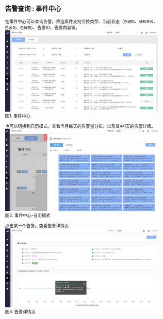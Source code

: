 ## 告警查询 : 事件中心

在事件中心可以查询告警，筛选条件支持监控类型、当前状态（`已通知`、`通知失败`、`已收敛`、`已屏蔽`）、告警ID、告警内容等。
![](../media/15371663555349.jpg)
图1. 事件中心

也可以切换到日历模式，查看当月每天的告警量分布，以及其中1天的告警详情。
![](../media/15371665499151.jpg)
图2. 事件中心-日历模式

点击某一个告警，查看告警详情页
![](../media/15371666617234.jpg)
图3. 告警详情页
